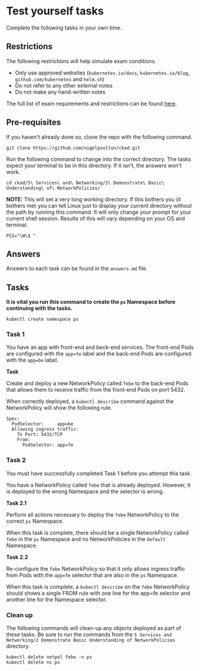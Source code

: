 # Test yourself tasks

Complete the following tasks in your own time.

## Restrictions

The following restrictions will help simulate exam conditions.

- Only use approved websites (`kubernetes.io/docs`, `kubernetes.io/blog`, `github.com/kubernetes` and `helm.sh`)
- Do not refer to any other external notes
- Do not make any hand-written notes

The full list of exam requirements and restrictions can be found [here](https://docs.linuxfoundation.org/tc-docs/certification/lf-candidate-handbook/exam-rules-and-policies).

## Pre-requisites

If you haven't already done so, clone the repo with the following command.

```
git clone https://github.com/nigelpoulton/ckad.git
```

Run the following command to change into the correct directory. The tasks expect your terminal to be in this directory. If it isn't, the answers won't work.

```
cd ckad/5\ Services\ and\ Networking/2\ Demonstrate\ Basic\ Understanding\ of\ NetworkPolicies/
```

**NOTE:** This will set a very long working directory. If this bothers you (it bothers me) you can tell Linux just to display your current directory without the path by running this command. It will only change your prompt for your current shell session. Results of this will vary depending on your OS and terminal.

```
PS1="\W\$ "
```

## Answers

Answers to each task can be found in the `answers.md` file.

## Tasks

**It is vital you run this command to create the `ps` Namespace before continuing with the tasks.** 

```
kubectl create namespace ps
```

### Task 1

You have an app with front-end and beck-end services. The front-end Pods are configured with the `app=fe` label and the back-end Pods are configured with the `app=be` label.

**Task**

Create and deploy a new NetworkPolicy called `febe` to the back-end Pods that allows them to receive traffic from the front-end Pods on port 5432.

When correctly deployed, a `kubectl describe` command against the NetworkPolicy will show the following rule.

```
Spec:
  PodSelector:     app=be
  Allowing ingress traffic:
    To Port: 5432/TCP
    From:
      PodSelector: app=fe
```

### Task 2

You must have successfully completed Task 1 before you attempt this task.

You have a NetworkPolicy called `febe` that is already deployed. However, it is deployed to the wrong Namespace and the selector is wrong.

**Task 2.1**

Perform all actions necessary to deploy the `febe` NetworkPolicy to the correct `ps` Namespace.

When this task is complete, there should be a single NetworkPolicy called `febe` in the `ps` Namespace and no NetworkPolicies in the `default` Namespace.

**Task 2.2**

Re-configure the `febe` NetworkPolicy so that it only allows ingress traffic from Pods with the `app=fe` selector that are also in the `ps` Namespace.

When this task is complete, a `kubectl describe` on the `febe` NetworkPolicy should shows a single FROM rule with one line for the app=fe selector and another line for the Namespace selector.


### Clean up

The following commands will clean-up any objects deployed as part of these tasks. Be sure to run the commands from the `5 Services and Networking/2 Demonstrate Basic Understanding of NetworkPolicies` directory.

```
kubectl delete netpol febe -n ps
kubectl delete ns ps
```